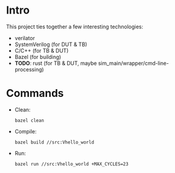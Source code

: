 # Intro
This project ties together a few interesting technologies:
* verilator
* SystemVerilog (for DUT & TB)
* C/C++ (for TB & DUT)
* Bazel (for building)
* **TODO**: rust (for TB & DUT, maybe sim_main/wrapper/cmd-line-processing)

# Commands
* Clean:

  `bazel clean`
* Compile:

  `bazel build //src:Vhello_world`
* Run:

  `bazel run //src:Vhello_world +MAX_CYCLES=23`